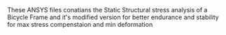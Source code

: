 These ANSYS files conatians the Static Structural stress analysis of a Bicycle Frame and it's modified version for better endurance and stability for max stress compenstaion and min deformation 
